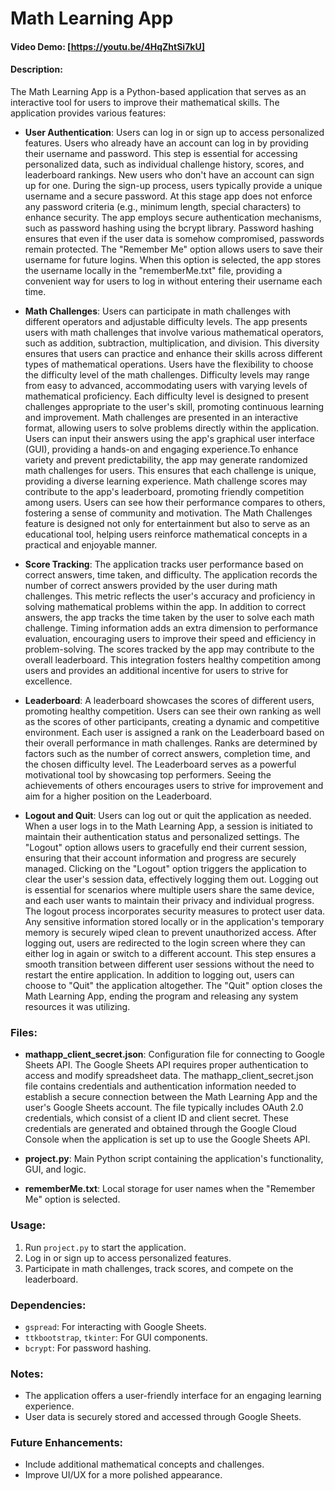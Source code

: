 # Math Learning App

#### Video Demo: [https://youtu.be/4HqZhtSi7kU]

#### Description:

The Math Learning App is a Python-based application that serves as an interactive tool for users to improve their mathematical skills. The application provides various features:

- **User Authentication**: Users can log in or sign up to access personalized features. Users who already have an account can log in by providing their username and password. This step is essential for accessing personalized data, such as individual challenge history, scores, and leaderboard rankings. New users who don't have an account can sign up for one. During the sign-up process, users typically provide a unique username and a secure password. At this stage app does not enforce any password criteria (e.g., minimum length, special characters) to enhance security. The app employs secure authentication mechanisms, such as password hashing using the bcrypt library. Password hashing ensures that even if the user data is somehow compromised, passwords remain protected. The "Remember Me" option allows users to save their username for future logins. When this option is selected, the app stores the username locally in the "rememberMe.txt" file, providing a convenient way for users to log in without entering their username each time.

- **Math Challenges**: Users can participate in math challenges with different operators and adjustable difficulty levels. The app presents users with math challenges that involve various mathematical operators, such as addition, subtraction, multiplication, and division. This diversity ensures that users can practice and enhance their skills across different types of mathematical operations. Users have the flexibility to choose the difficulty level of the math challenges. Difficulty levels may range from easy to advanced, accommodating users with varying levels of mathematical proficiency. Each difficulty level is designed to present challenges appropriate to the user's skill, promoting continuous learning and improvement. Math challenges are presented in an interactive format, allowing users to solve problems directly within the application. Users can input their answers using the app's graphical user interface (GUI), providing a hands-on and engaging experience.To enhance variety and prevent predictability, the app may generate randomized math challenges for users. This ensures that each challenge is unique, providing a diverse learning experience. Math challenge scores may contribute to the app's leaderboard, promoting friendly competition among users. Users can see how their performance compares to others, fostering a sense of community and motivation. The Math Challenges feature is designed not only for entertainment but also to serve as an educational tool, helping users reinforce mathematical concepts in a practical and enjoyable manner.

- **Score Tracking**: The application tracks user performance based on correct answers, time taken, and difficulty. The application records the number of correct answers provided by the user during math challenges. This metric reflects the user's accuracy and proficiency in solving mathematical problems within the app. In addition to correct answers, the app tracks the time taken by the user to solve each math challenge. Timing information adds an extra dimension to performance evaluation, encouraging users to improve their speed and efficiency in problem-solving. The scores tracked by the app may contribute to the overall leaderboard. This integration fosters healthy competition among users and provides an additional incentive for users to strive for excellence.

- **Leaderboard**: A leaderboard showcases the scores of different users, promoting healthy competition. Users can see their own ranking as well as the scores of other participants, creating a dynamic and competitive environment. Each user is assigned a rank on the Leaderboard based on their overall performance in math challenges. Ranks are determined by factors such as the number of correct answers, completion time, and the chosen difficulty level. The Leaderboard serves as a powerful motivational tool by showcasing top performers. Seeing the achievements of others encourages users to strive for improvement and aim for a higher position on the Leaderboard.

- **Logout and Quit**: Users can log out or quit the application as needed. When a user logs in to the Math Learning App, a session is initiated to maintain their authentication status and personalized settings. The "Logout" option allows users to gracefully end their current session, ensuring that their account information and progress are securely managed. Clicking on the "Logout" option triggers the application to clear the user's session data, effectively logging them out. Logging out is essential for scenarios where multiple users share the same device, and each user wants to maintain their privacy and individual progress. The logout process incorporates security measures to protect user data. Any sensitive information stored locally or in the application's temporary memory is securely wiped clean to prevent unauthorized access. After logging out, users are redirected to the login screen where they can either log in again or switch to a different account. This step ensures a smooth transition between different user sessions without the need to restart the entire application. In addition to logging out, users can choose to "Quit" the application altogether. The "Quit" option closes the Math Learning App, ending the program and releasing any system resources it was utilizing.

### Files:

- **mathapp_client_secret.json**: Configuration file for connecting to Google Sheets API. The Google Sheets API requires proper authentication to access and modify spreadsheet data. The mathapp_client_secret.json file contains credentials and authentication information needed to establish a secure connection between the Math Learning App and the user's Google Sheets account. The file typically includes OAuth 2.0 credentials, which consist of a client ID and client secret. These credentials are generated and obtained through the Google Cloud Console when the application is set up to use the Google Sheets API.

- **project.py**: Main Python script containing the application's functionality, GUI, and logic.

- **rememberMe.txt**: Local storage for user names when the "Remember Me" option is selected.

### Usage:

1. Run `project.py` to start the application.
2. Log in or sign up to access personalized features.
3. Participate in math challenges, track scores, and compete on the leaderboard.

### Dependencies:

- `gspread`: For interacting with Google Sheets.
- `ttkbootstrap`, `tkinter`: For GUI components.
- `bcrypt`: For password hashing.

### Notes:

- The application offers a user-friendly interface for an engaging learning experience.
- User data is securely stored and accessed through Google Sheets.

### Future Enhancements:

- Include additional mathematical concepts and challenges.
- Improve UI/UX for a more polished appearance.


